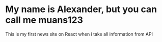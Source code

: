<h1>My name is Alexander, but you can call me muans123</h1>
This is my first news site on React when i take all information from API
